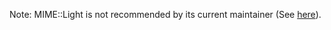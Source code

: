Note: MIME::Light is not recommended by its current maintainer (See [here](http://search.cpan.org/~rjbs/MIME-Lite-3.030/lib/MIME/Lite.pm#WAIT!)).
